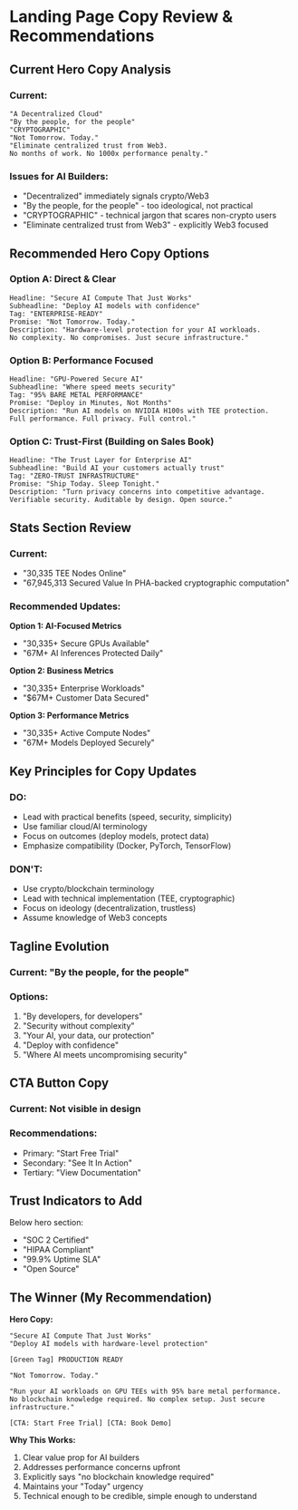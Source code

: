 # Landing Page Copy Review & Recommendations

## Current Hero Copy Analysis

### Current:
```
"A Decentralized Cloud"
"By the people, for the people"
"CRYPTOGRAPHIC"
"Not Tomorrow. Today."
"Eliminate centralized trust from Web3.
No months of work. No 1000x performance penalty."
```

### Issues for AI Builders:
- "Decentralized" immediately signals crypto/Web3
- "By the people, for the people" - too ideological, not practical
- "CRYPTOGRAPHIC" - technical jargon that scares non-crypto users
- "Eliminate centralized trust from Web3" - explicitly Web3 focused

## Recommended Hero Copy Options

### Option A: Direct & Clear
```
Headline: "Secure AI Compute That Just Works"
Subheadline: "Deploy AI models with confidence"
Tag: "ENTERPRISE-READY"
Promise: "Not Tomorrow. Today."
Description: "Hardware-level protection for your AI workloads.
No complexity. No compromises. Just secure infrastructure."
```

### Option B: Performance Focused
```
Headline: "GPU-Powered Secure AI"
Subheadline: "Where speed meets security"
Tag: "95% BARE METAL PERFORMANCE"
Promise: "Deploy in Minutes, Not Months"
Description: "Run AI models on NVIDIA H100s with TEE protection.
Full performance. Full privacy. Full control."
```

### Option C: Trust-First (Building on Sales Book)
```
Headline: "The Trust Layer for Enterprise AI"
Subheadline: "Build AI your customers actually trust"
Tag: "ZERO-TRUST INFRASTRUCTURE"
Promise: "Ship Today. Sleep Tonight."
Description: "Turn privacy concerns into competitive advantage.
Verifiable security. Auditable by design. Open source."
```

## Stats Section Review

### Current:
- "30,335 TEE Nodes Online"
- "67,945,313 Secured Value In PHA-backed cryptographic computation"

### Recommended Updates:

**Option 1: AI-Focused Metrics**
- "30,335+ Secure GPUs Available"
- "67M+ AI Inferences Protected Daily"

**Option 2: Business Metrics**
- "30,335+ Enterprise Workloads"
- "$67M+ Customer Data Secured"

**Option 3: Performance Metrics**
- "30,335+ Active Compute Nodes"
- "67M+ Models Deployed Securely"

## Key Principles for Copy Updates

### DO:
- Lead with practical benefits (speed, security, simplicity)
- Use familiar cloud/AI terminology
- Focus on outcomes (deploy models, protect data)
- Emphasize compatibility (Docker, PyTorch, TensorFlow)

### DON'T:
- Use crypto/blockchain terminology
- Lead with technical implementation (TEE, cryptographic)
- Focus on ideology (decentralization, trustless)
- Assume knowledge of Web3 concepts

## Tagline Evolution

### Current: "By the people, for the people"
### Options:
1. "By developers, for developers"
2. "Security without complexity"
3. "Your AI, your data, our protection"
4. "Deploy with confidence"
5. "Where AI meets uncompromising security"

## CTA Button Copy

### Current: Not visible in design
### Recommendations:
- Primary: "Start Free Trial"
- Secondary: "See It In Action"
- Tertiary: "View Documentation"

## Trust Indicators to Add

Below hero section:
- "SOC 2 Certified"
- "HIPAA Compliant"
- "99.9% Uptime SLA"
- "Open Source"

## The Winner (My Recommendation)

**Hero Copy:**
```
"Secure AI Compute That Just Works"
"Deploy AI models with hardware-level protection"

[Green Tag] PRODUCTION READY

"Not Tomorrow. Today."

"Run your AI workloads on GPU TEEs with 95% bare metal performance.
No blockchain knowledge required. No complex setup. Just secure infrastructure."

[CTA: Start Free Trial] [CTA: Book Demo]
```

**Why This Works:**
1. Clear value prop for AI builders
2. Addresses performance concerns upfront
3. Explicitly says "no blockchain knowledge required"
4. Maintains your "Today" urgency
5. Technical enough to be credible, simple enough to understand